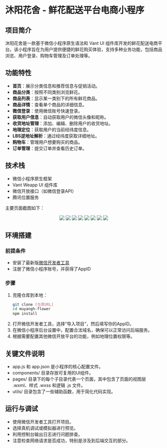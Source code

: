 # 沐阳花舍 - 鲜花配送平台电商小程序

## 项目简介
沐阳花舍是一款基于微信小程序原生语法和 Vant UI 组件库开发的鲜花配送电商平台。该小程序旨在为用户提供便捷的鲜花购买体验，支持多种业务功能，包括商品浏览、用户登录、购物车管理及订单处理等。


## 功能特性
- **首页**：展示分类信息和推荐信息与促销活动。
- **商品分类**：按照不同类别浏览鲜花。
- **商品列表**：显示某一类别下的所有鲜花商品。
- **商品详情**：查看单个商品的详细信息。
- **微信登录**：使用微信账号快速登录。
- **获取用户信息**：自动获取用户的微信头像和昵称。
- **收货地址管理**：添加、编辑、删除用户的收货地址。
- **地理定位**：获取用户的当前经纬度信息。
- **LBS逆地址解析**：通过经纬度获取详细地址。
- **购物车**：管理用户想要购买的商品。
- **订单管理**：提交订单并查看历史订单。

## 技术栈
- 微信小程序原生框架
- Vant Weapp UI 组件库
- 微信开放接口（如微信登录API）
- 腾讯位置服务


主要页面截图如下：

<p align="center">
<img src="https://my-website-assets-1323233637.cos.ap-guangzhou.myqcloud.com/imgs/my%E9%A6%96%E9%A1%B5.png"/>
<img src="https://my-website-assets-1323233637.cos.ap-guangzhou.myqcloud.com/imgs/my%E5%88%86%E7%B1%BB%E9%A1%B5.png"/>
<img src="https://my-website-assets-1323233637.cos.ap-guangzhou.myqcloud.com/imgs/my%E8%B4%AD%E7%89%A9%E8%BD%A6.png"/>
<img src="https://my-website-assets-1323233637.cos.ap-guangzhou.myqcloud.com/imgs/my%E5%95%86%E5%93%81%E8%AF%A6%E6%83%85.png"/>
<img src="https://my-website-assets-1323233637.cos.ap-guangzhou.myqcloud.com/imgs/my-%E8%AE%A2%E5%8D%95%E7%BB%93%E7%AE%97.png"/>
<img src="https://my-website-assets-1323233637.cos.ap-guangzhou.myqcloud.com/imgs/my%E8%AE%A2%E5%8D%95%E9%A1%B5.png"/>
<img src="https://my-website-assets-1323233637.cos.ap-guangzhou.myqcloud.com/imgs/my%E4%BD%8D%E7%BD%AE%E6%90%9C%E7%B4%A2.png"/>
<img src="https://my-website-assets-1323233637.cos.ap-guangzhou.myqcloud.com/imgs/my%E4%BF%AE%E6%94%B9%E7%94%A8%E6%88%B7%E4%BF%A1%E6%81%AF.png"/>
</p>


## 环境搭建
### 前提条件
- 安装了最新版[微信开发者工具](https://developers.weixin.qq.com/miniprogram/dev/devtools/download.html)
- 注册了微信小程序账号，并获得了AppID
### 步骤
1. 克隆仓库到本地：
   ```bash
   git clone [仓库URL]
   cd muyangh-flower
   npm install
   ```
2. 打开微信开发者工具，选择“导入项目”，然后填写你的AppID。
3. 在微信小程序后台设置中，配置合法域名，确保可以正常访问后端服务。
4. 根据需要配置其他微信开放平台的功能，例如地理位置权限等。

## 关键文件说明
- app.js 和 app.json 是小程序的核心配置文件。
- components/ 目录存放可复用的UI组件。
- pages/ 目录下的每个子目录代表一个页面，其中包含了页面的视图层 .wxml、样式 .wxss 和逻辑 .js 文件。
- utils/ 目录包含了一些辅助函数，用于简化代码实现。
## 运行与调试
- 使用微信开发者工具打开项目。
- 选择真机调试或模拟器进行预览。
- 利用控制台输出日志进行问题排查。
- 注意检查网络请求是否成功，特别是涉及到后端交互的部分。
